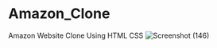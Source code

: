 # Amazon_Clone
Amazon Website Clone Using HTML CSS
![Screenshot (146)](https://github.com/caspercruz/Amazon_Clone/assets/85841843/0af7116e-bda2-4c08-a7b3-9d319b1dc33a)
